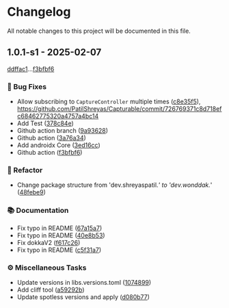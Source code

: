 # Changelog

All notable changes to this project will be documented in this file.

## 1.0.1-s1 - 2025-02-07

[ddffac1](ddffac1c90315376d2716283b807cd0891a318c7)...[f3bfbf6](f3bfbf68945151cad77c0c8bb71f837490e968d4)

### 🐛 Bug Fixes

- Allow subscribing to `CaptureController` multiple times ([c8e35f5](c8e35f59c3270ad4bb7f261dff9f15c1c2cc54bc)), https://github.com/PatilShreyas/Capturable/commit/726769371c8d718efc68462775320a4757a4bc14
- Add Test ([378c84e](378c84ec5d295bfb9bb6637ba26eb7e80390e166))
- Github action branch ([9a93628](9a9362883d08707de28be714f90591c41014468e))
- Github action ([3a76a34](3a76a341fd58ce5c1a76483ac1d5355819aaa444))
- Add androidx Core ([3ed16cc](3ed16cc77872dc5bb0d3274a7c0d79e4bab949ff))
- Github action ([f3bfbf6](f3bfbf68945151cad77c0c8bb71f837490e968d4))

### 🚜 Refactor

- Change package structure from 'dev.shreyaspatil.*' to 'dev.wonddak.*' ([48febe9](48febe93659d40f0c088c064c2921d60489026bb))

### 📚 Documentation

- Fix typo in README ([67a15a7](67a15a79a023f41904c8b25d06cda3df071f2d2b))
- Fix typo in README ([40e8b53](40e8b5393ed9bcd958be55273093da47a55a7f4f))
- Fix dokkaV2 ([f617c26](f617c2687a747bbb66d18ce3c8b5ca443d226aad))
- Fix typo in README ([c5f31a7](c5f31a7cc141eaccfa11717bf355212ce71b451f))

### ⚙️ Miscellaneous Tasks

- Update versions in libs.versions.toml ([1074899](1074899594625ef299b8bfcdd250af64a6fdf9f8))
- Add cliff tool ([a59292b](a59292ba81518f9ea14c18c0da4806b8fcacd10a))
- Update spotless versions and apply ([d080b77](d080b77c76c98f5a90b2fde90b8dd16ef92b0870))

<!-- generated by git-cliff -->
